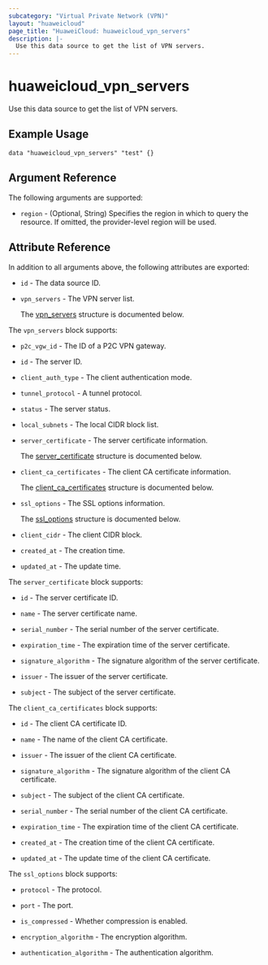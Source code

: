 ```yaml
---
subcategory: "Virtual Private Network (VPN)"
layout: "huaweicloud"
page_title: "HuaweiCloud: huaweicloud_vpn_servers"
description: |-
  Use this data source to get the list of VPN servers.
---
```


# huaweicloud_vpn_servers

Use this data source to get the list of VPN servers.

## Example Usage

```hcl
data "huaweicloud_vpn_servers" "test" {}
```

## Argument Reference

The following arguments are supported:

* `region` - (Optional, String) Specifies the region in which to query the resource.
  If omitted, the provider-level region will be used.

## Attribute Reference

In addition to all arguments above, the following attributes are exported:

* `id` - The data source ID.

* `vpn_servers` - The VPN server list.

  The [vpn_servers](#vpn_servers_struct) structure is documented below.

<a name="vpn_servers_struct"></a>
The `vpn_servers` block supports:

* `p2c_vgw_id` - The ID of a P2C VPN gateway.

* `id` - The server ID.

* `client_auth_type` - The client authentication mode.

* `tunnel_protocol` - A tunnel protocol.

* `status` - The server status.

* `local_subnets` - The local CIDR block list.

* `server_certificate` - The server certificate information.

  The [server_certificate](#vpn_servers_server_certificate_struct) structure is documented below.

* `client_ca_certificates` - The client CA certificate information.

  The [client_ca_certificates](#vpn_servers_client_ca_certificates_struct) structure is documented below.

* `ssl_options` - The SSL options information.

  The [ssl_options](#vpn_servers_ssl_options_struct) structure is documented below.

* `client_cidr` - The client CIDR block.

* `created_at` - The creation time.

* `updated_at` - The update time.

<a name="vpn_servers_server_certificate_struct"></a>
The `server_certificate` block supports:

* `id` - The server certificate ID.

* `name` - The server certificate name.

* `serial_number` - The serial number of the server certificate.

* `expiration_time` - The expiration time of the server certificate.

* `signature_algorithm` - The signature algorithm of the server certificate.

* `issuer` - The issuer of the server certificate.

* `subject` - The subject of the server certificate.

<a name="vpn_servers_client_ca_certificates_struct"></a>
The `client_ca_certificates` block supports:

* `id` - The client CA certificate ID.

* `name` - The name of the client CA certificate.

* `issuer` - The issuer of the client CA certificate.

* `signature_algorithm` - The signature algorithm of the client CA certificate.

* `subject` - The subject of the client CA certificate.

* `serial_number` - The serial number of the client CA certificate.

* `expiration_time` - The expiration time of the client CA certificate.

* `created_at` - The creation time of the client CA certificate.

* `updated_at` - The update time of the client CA certificate.

<a name="vpn_servers_ssl_options_struct"></a>
The `ssl_options` block supports:

* `protocol` - The protocol.

* `port` - The port.

* `is_compressed` - Whether compression is enabled.

* `encryption_algorithm` - The encryption algorithm.

* `authentication_algorithm` - The authentication algorithm.

